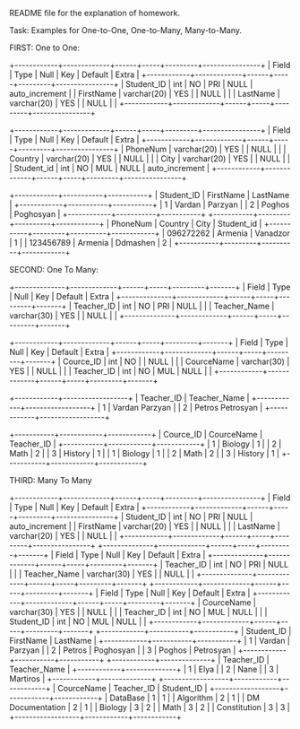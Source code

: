 README file for the explanation of homework.

Task: Examples for One-to-One, One-to-Many, Many-to-Many.

FIRST: One to One:

+------------+-------------+------+-----+---------+----------------+
| Field      | Type        | Null | Key | Default | Extra          |
+------------+-------------+------+-----+---------+----------------+
| Student_ID | int         | NO   | PRI | NULL    | auto_increment |
| FirstName  | varchar(20) | YES  |     | NULL    |                |
| LastName   | varchar(20) | YES  |     | NULL    |                |
+------------+-------------+------+-----+---------+----------------+

+------------+-------------+------+-----+---------+----------------+
| Field      | Type        | Null | Key | Default | Extra          |
+------------+-------------+------+-----+---------+----------------+
| PhoneNum   | varchar(20) | YES  |     | NULL    |                |
| Country    | varchar(20) | YES  |     | NULL    |                |
| City       | varchar(20) | YES  |     | NULL    |                |
| Student_id | int         | NO   | MUL | NULL    | auto_increment |
+------------+-------------+------+-----+---------+----------------+

+------------+-----------+-----------+
| Student_ID | FirstName | LastName  |
+------------+-----------+-----------+
|          1 | Vardan    | Parzyan   |
|          2 | Poghos    | Poghosyan |
+------------+-----------+-----------+
+-----------+---------+----------+------------+
| PhoneNum  | Country | City     | Student_id |
+-----------+---------+----------+------------+
| 096272262 | Armenia | Vanadzor |          1 |
| 123456789 | Armenia | Ddmashen |          2 |
+-----------+---------+----------+------------+

SECOND: One To Many:

+--------------+-------------+------+-----+---------+-------+
| Field        | Type        | Null | Key | Default | Extra |
+--------------+-------------+------+-----+---------+-------+
| Teacher_ID   | int         | NO   | PRI | NULL    |       |
| Teacher_Name | varchar(30) | YES  |     | NULL    |       |
+--------------+-------------+------+-----+---------+-------+

+------------+-------------+------+-----+---------+-------+
| Field      | Type        | Null | Key | Default | Extra |
+------------+-------------+------+-----+---------+-------+
| Cource_ID  | int         | NO   |     | NULL    |       |
| CourceName | varchar(30) | YES  |     | NULL    |       |
| Teacher_ID | int         | NO   | MUL | NULL    |       |
+------------+-------------+------+-----+---------+-------+

+------------+------------------+
| Teacher_ID | Teacher_Name     |
+------------+------------------+
|          1 | Vardan Parzyan   |
|          2 | Petros Petrosyan |
+------------+------------------+

+-----------+------------+------------+
| Cource_ID | CourceName | Teacher_ID |
+-----------+------------+------------+
|         1 | Biology    |          1 |
|         2 | Math       |          2 |
|         3 | History    |          1 |
|         1 | Biology    |          1 |
|         2 | Math       |          2 |
|         3 | History    |          1 |
+-----------+------------+------------+

THIRD: Many To Many

+------------+-------------+------+-----+---------+----------------+
| Field      | Type        | Null | Key | Default | Extra          |
+------------+-------------+------+-----+---------+----------------+
| Student_ID | int         | NO   | PRI | NULL    | auto_increment |
| FirstName  | varchar(20) | YES  |     | NULL    |                |
| LastName   | varchar(20) | YES  |     | NULL    |                |
+------------+-------------+------+-----+---------+----------------+
+--------------+-------------+------+-----+---------+-------+
| Field        | Type        | Null | Key | Default | Extra |
+--------------+-------------+------+-----+---------+-------+
| Teacher_ID   | int         | NO   | PRI | NULL    |       |
| Teacher_Name | varchar(30) | YES  |     | NULL    |       |
+--------------+-------------+------+-----+---------+-------+
+------------+-------------+------+-----+---------+-------+
| Field      | Type        | Null | Key | Default | Extra |
+------------+-------------+------+-----+---------+-------+
| CourceName | varchar(30) | YES  |     | NULL    |       |
| Teacher_ID | int         | NO   | MUL | NULL    |       |
| Student_ID | int         | NO   | MUL | NULL    |       |
+------------+-------------+------+-----+---------+-------+
+------------+-----------+-----------+
| Student_ID | FirstName | LastName  |
+------------+-----------+-----------+
|          1 | Vardan    | Parzyan   |
|          2 | Petros    | Poghosyan |
|          3 | Poghos    | Petrosyan |
+------------+-----------+-----------+
+------------+--------------+
| Teacher_ID | Teacher_Name |
+------------+--------------+
|          1 | Elya         |
|          2 | Nane         |
|          3 | Martiros     |
+------------+--------------+
+------------------+------------+------------+
| CourceName       | Teacher_ID | Student_ID |
+------------------+------------+------------+
| DataBase         |          1 |          1 |
| Algorithm        |          2 |          1 |
| DM Documentation |          2 |          1 |
| Biology          |          3 |          2 |
| Math             |          3 |          2 |
| Constitution     |          3 |          3 |
+------------------+------------+------------+


       
